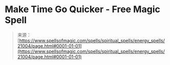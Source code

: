 <!--yml

category: 未分类

date: 2024-06-12 19:04:16

-->

# Make Time Go Quicker - Free Magic Spell

> 来源：[https://www.spellsofmagic.com/spells/spiritual_spells/energy_spells/21004/page.html#0001-01-01](https://www.spellsofmagic.com/spells/spiritual_spells/energy_spells/21004/page.html#0001-01-01)

